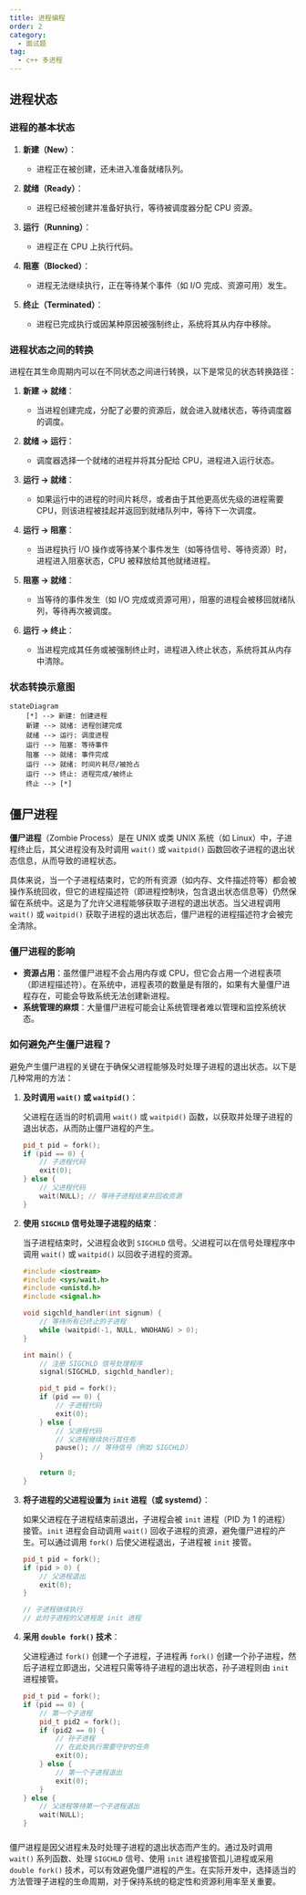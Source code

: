```yaml
---
title: 进程编程
order: 2
category:
  - 面试题
tag:
  - c++ 多进程
---
```


## 进程状态

###  进程的基本状态

1. **新建（New）**：
   - 进程正在被创建，还未进入准备就绪队列。

2. **就绪（Ready）**：
   - 进程已经被创建并准备好执行，等待被调度器分配 CPU 资源。

3. **运行（Running）**：
   - 进程正在 CPU 上执行代码。

4. **阻塞（Blocked）**：
   - 进程无法继续执行，正在等待某个事件（如 I/O 完成、资源可用）发生。

5. **终止（Terminated）**：
   - 进程已完成执行或因某种原因被强制终止，系统将其从内存中移除。

###  进程状态之间的转换

进程在其生命周期内可以在不同状态之间进行转换，以下是常见的状态转换路径：

1. **新建 → 就绪**：
   - 当进程创建完成，分配了必要的资源后，就会进入就绪状态，等待调度器的调度。

2. **就绪 → 运行**：
   - 调度器选择一个就绪的进程并将其分配给 CPU，进程进入运行状态。

3. **运行 → 就绪**：
   - 如果运行中的进程的时间片耗尽，或者由于其他更高优先级的进程需要 CPU，则该进程被挂起并返回到就绪队列中，等待下一次调度。

4. **运行 → 阻塞**：
   - 当进程执行 I/O 操作或等待某个事件发生（如等待信号、等待资源）时，进程进入阻塞状态，CPU 被释放给其他就绪进程。

5. **阻塞 → 就绪**：
   - 当等待的事件发生（如 I/O 完成或资源可用），阻塞的进程会被移回就绪队列，等待再次被调度。

6. **运行 → 终止**：
   - 当进程完成其任务或被强制终止时，进程进入终止状态，系统将其从内存中清除。

### 状态转换示意图

```
stateDiagram
    [*] --> 新建: 创建进程
    新建 --> 就绪: 进程创建完成
    就绪 --> 运行: 调度进程
    运行 --> 阻塞: 等待事件
    阻塞 --> 就绪: 事件完成
    运行 --> 就绪: 时间片耗尽/被抢占
    运行 --> 终止: 进程完成/被终止
    终止 --> [*]
```


## 僵尸进程

**僵尸进程**（Zombie Process）是在 UNIX 或类 UNIX 系统（如 Linux）中，子进程终止后，其父进程没有及时调用 `wait()` 或 `waitpid()` 函数回收子进程的退出状态信息，从而导致的进程状态。

具体来说，当一个子进程结束时，它的所有资源（如内存、文件描述符等）都会被操作系统回收，但它的进程描述符（即进程控制块，包含退出状态信息等）仍然保留在系统中。这是为了允许父进程能够获取子进程的退出状态。当父进程调用 `wait()` 或 `waitpid()` 获取子进程的退出状态后，僵尸进程的进程描述符才会被完全清除。

### 僵尸进程的影响

- **资源占用**：虽然僵尸进程不会占用内存或 CPU，但它会占用一个进程表项（即进程描述符）。在系统中，进程表项的数量是有限的，如果有大量僵尸进程存在，可能会导致系统无法创建新进程。
- **系统管理的麻烦**：大量僵尸进程可能会让系统管理者难以管理和监控系统状态。

### 如何避免产生僵尸进程？

避免产生僵尸进程的关键在于确保父进程能够及时处理子进程的退出状态。以下是几种常用的方法：

1. **及时调用 `wait()` 或 `waitpid()`**：

   父进程在适当的时机调用 `wait()` 或 `waitpid()` 函数，以获取并处理子进程的退出状态，从而防止僵尸进程的产生。

   ```cpp
   pid_t pid = fork();
   if (pid == 0) {
       // 子进程代码
       exit(0);
   } else {
       // 父进程代码
       wait(NULL); // 等待子进程结束并回收资源
   }
   ```

2. **使用 `SIGCHLD` 信号处理子进程的结束**：

   当子进程结束时，父进程会收到 `SIGCHLD` 信号。父进程可以在信号处理程序中调用 `wait()` 或 `waitpid()` 以回收子进程的资源。

   ```cpp
   #include <iostream>
   #include <sys/wait.h>
   #include <unistd.h>
   #include <signal.h>

   void sigchld_handler(int signum) {
       // 等待所有已终止的子进程
       while (waitpid(-1, NULL, WNOHANG) > 0);
   }

   int main() {
       // 注册 SIGCHLD 信号处理程序
       signal(SIGCHLD, sigchld_handler);

       pid_t pid = fork();
       if (pid == 0) {
           // 子进程代码
           exit(0);
       } else {
           // 父进程代码
           // 父进程继续执行其任务
           pause(); // 等待信号（例如 SIGCHLD）
       }

       return 0;
   }
   ```

3. **将子进程的父进程设置为 `init` 进程（或 systemd）**：

   如果父进程在子进程结束前退出，子进程会被 `init` 进程（PID 为 1 的进程）接管。`init` 进程会自动调用 `wait()` 回收子进程的资源，避免僵尸进程的产生。可以通过调用 `fork()` 后使父进程退出，子进程被 `init` 接管。

   ```cpp
   pid_t pid = fork();
   if (pid > 0) {
       // 父进程退出
       exit(0);
   }

   // 子进程继续执行
   // 此时子进程的父进程是 init 进程
   ```

4. **采用 `double fork()` 技术**：

   父进程通过 `fork()` 创建一个子进程，子进程再 `fork()` 创建一个孙子进程，然后子进程立即退出，父进程只需等待子进程的退出状态，孙子进程则由 `init` 进程接管。

   ```cpp
   pid_t pid = fork();
   if (pid == 0) {
       // 第一个子进程
       pid_t pid2 = fork();
       if (pid2 == 0) {
           // 孙子进程
           // 在此处执行需要守护的任务
           exit(0);
       } else {
           // 第一个子进程退出
           exit(0);
       }
   } else {
       // 父进程等待第一个子进程退出
       wait(NULL);
   }
   ```

### 

僵尸进程是因父进程未及时处理子进程的退出状态而产生的。通过及时调用 `wait()` 系列函数、处理 `SIGCHLD` 信号、使用 `init` 进程接管孤儿进程或采用 `double fork()` 技术，可以有效避免僵尸进程的产生。在实际开发中，选择适当的方法管理子进程的生命周期，对于保持系统的稳定性和资源利用率至关重要。
